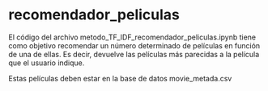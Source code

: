 # recomendador_peliculas

El código del archivo metodo_TF_IDF_recomendador_peliculas.ipynb tiene como objetivo recomendar un número determinado de películas en función de una de ellas. Es decir, devuelve las películas más parecidas a la película que el usuario indique.

Estas películas deben estar en la base de datos movie_metada.csv
